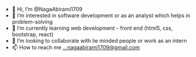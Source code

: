 - 👋 Hi, I’m @NagaAbirami1709
- 👀 I’m interested in software development or as an analyst which helps in problem-solving
- 🌱 I’m currently learning web development - front end (html5, css, bootstrap, react)
- 💞️ I’m looking to collaborate with lie minded people or work as an intern
- 📫 How to reach me ...nagaabirami1709@gmail.com

<!---
NagaAbirami1709/NagaAbirami1709 is a ✨ special ✨ repository because its `README.md` (this file) appears on your GitHub profile.
You can click the Preview link to take a look at your changes.
--->
